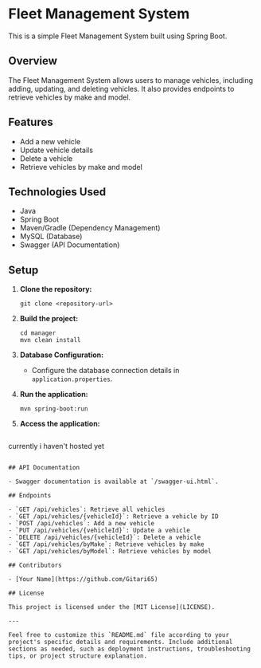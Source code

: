 

# Fleet Management System

This is a simple Fleet Management System built using Spring Boot.

## Overview

The Fleet Management System allows users to manage vehicles, including adding, updating, and deleting vehicles. It also provides endpoints to retrieve vehicles by make and model.

## Features

- Add a new vehicle
- Update vehicle details
- Delete a vehicle
- Retrieve vehicles by make and model

## Technologies Used

- Java
- Spring Boot
- Maven/Gradle (Dependency Management)
- MySQL (Database)
- Swagger (API Documentation)

## Setup

1. **Clone the repository:**

   ```
   git clone <repository-url>
   ```

2. **Build the project:**

   ```
   cd manager
   mvn clean install
   ```

3. **Database Configuration:**

   - Configure the database connection details in `application.properties`.

4. **Run the application:**

   ```
   mvn spring-boot:run
   ```

5. **Access the application:**

   ```
  currently i haven't hosted yet
   ```

## API Documentation

- Swagger documentation is available at `/swagger-ui.html`.

## Endpoints

- `GET /api/vehicles`: Retrieve all vehicles
- `GET /api/vehicles/{vehicleId}`: Retrieve a vehicle by ID
- `POST /api/vehicles`: Add a new vehicle
- `PUT /api/vehicles/{vehicleId}`: Update a vehicle
- `DELETE /api/vehicles/{vehicleId}`: Delete a vehicle
- `GET /api/vehicles/byMake`: Retrieve vehicles by make
- `GET /api/vehicles/byModel`: Retrieve vehicles by model

## Contributors

- [Your Name](https://github.com/Gitari65)

## License

This project is licensed under the [MIT License](LICENSE).

---

Feel free to customize this `README.md` file according to your project's specific details and requirements. Include additional sections as needed, such as deployment instructions, troubleshooting tips, or project structure explanation.
